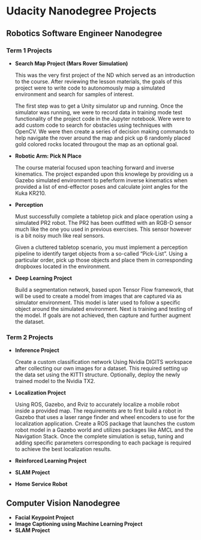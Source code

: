 # Udacity Nanodegree Projects  

## Robotics Software Engineer Nanodegree

### Term 1 Projects 
* **Search Map Project (Mars Rover Simulation)**
  
  This was the very first project of the ND which served as an introduction to the course.  After reviewing the lesson materials, the     goals of this project were to write code to autonomously map a simulated environment and search for samples of interest. 
  
  The first step was to get a Unity simulator up and running. Once the simulator was running, we were to record data in training mode test functionality of the project code in the Jupyter notebook.  Were were to add custom code to search for obstacles using techniques with OpenCV.  We were then create a series of decision making commands to help navigate the rover around the map and pick up 6 randomly placed gold colored rocks located througout the map as an optional goal.

* **Robotic Arm: Pick N Place**

  The course material focused upon teaching forward and inverse kinematics.  The project expanded upon this knowlege by providing us a Gazebo simulated environment to peferform inverse kinematics when provided a list of end-effector poses and calculate joint angles for the Kuka KR210.

* **Perception**

  Must successfully complete a tabletop pick and place operation using a simulated PR2 robot. The PR2 has been outfitted with an RGB-D sensor much like the one you used in previous exercises. This sensor however is a bit noisy much like real sensors.

  Given a cluttered tabletop scenario, you must implement a perception pipeline to identify target objects from a so-called “Pick-List”.  Using a particular order, pick up those objects and place them in corresponding dropboxes located in the environment.

* **Deep Learning Project**

  Build a segmentation network, based upon Tensor Flow framework, that will be used to create a model from images that are captured via as simulator environment.  This model is later used to follow a specific object around the simulated environment.  Next is training and testing of the model.  If goals are not achieved, then capture and further augment the dataset.


### Term 2 Projects
* **Inference Project**

  Create a custom classification network Using Nvidia DIGITS workspace after collecting our own images for a dataset.  This required setting up the data set using the KITTI structure.  Optionally, deploy the newly trained model to the Nvidia TX2.

* **Localization Project**

  Using ROS, Gazebo, and Rviz to accurately localize a mobile robot inside a provided map.  The requirements are to first build a robot in Gazebo that uses a laser range finder and wheel encoders to use for the localization application.  Create a ROS package that launches the custom robot model in a Gazebo world and utilizes packages like AMCL and the Navigation Stack.  Once the complete simulation is setup, tuning and adding specific parameters corresponding to each package is required to achieve the best localization results.

* **Reinforced Learning Project**
* **SLAM Project**
* **Home Service Robot**

## Computer Vision Nanodegree
* **Facial Keypoint Project**
* **Image Captioning using Machine Learning Project**
* **SLAM Project**

